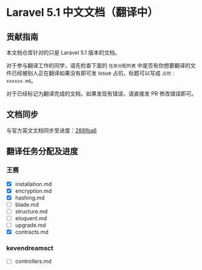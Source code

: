 # Laravel 5.1 中文文档（翻译中）

## 贡献指南

本文档仓库针对的只是 Laravel 5.1 版本的文档。

对于参与翻译工作的同学，请先检查下面的 `任务分配列表` 中是否有你想要翻译的文件已经被别人正在翻译如果没有即可发 issue 占坑，标题可以写成 `占坑：xxxxxx.md`。

对于已经标记为翻译完成的文档，如果发现有错误，请直接发 PR 修改错误即可。

## 文档同步

与官方英文文档同步至进度：[288fba6](https://github.com/laravel/docs/commit/288fba671b93c8fbf3665809b4cf60956b14f131)

## 翻译任务分配及进度

### 王赛

- [x] installation.md
- [x] encryption.md
- [x] hashing.md
- [ ] blade.md
- [ ] structure.md
- [ ] eloquent.md
- [ ] upgrade.md
- [x] contracts.md

### kevendreamsct
- [ ] controllers.md
